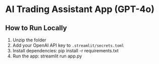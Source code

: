 # AI Trading Assistant App (GPT-4o)

## How to Run Locally

1. Unzip the folder
2. Add your OpenAI API key to `.streamlit/secrets.toml`
3. Install dependencies:
   pip install -r requirements.txt
4. Run the app:
   streamlit run app.py
